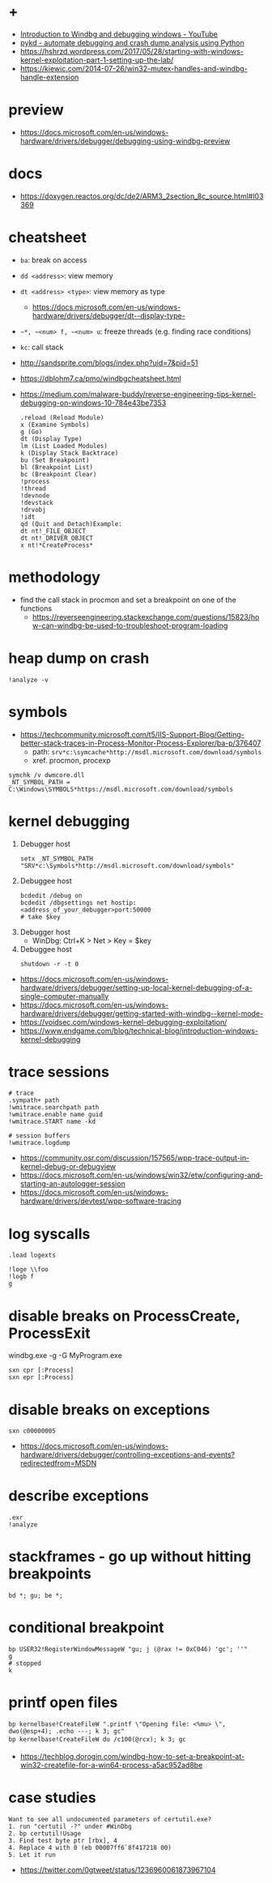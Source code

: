 # +

- [Introduction to Windbg and debugging windows \- YouTube](https://www.youtube.com/playlist?list=PLhx7-txsG6t6n_E2LgDGqgvJtCHPL7UFu)
- [pykd \- automate debugging and crash dump analysis using Python](https://githomelab.ru/pykd)
- https://hshrzd.wordpress.com/2017/05/28/starting-with-windows-kernel-exploitation-part-1-setting-up-the-lab/
- https://kiewic.com/2014-07-26/win32-mutex-handles-and-windbg-handle-extension

# preview

- https://docs.microsoft.com/en-us/windows-hardware/drivers/debugger/debugging-using-windbg-preview

# docs

- https://doxygen.reactos.org/dc/de2/ARM3_2section_8c_source.html#l03369

# cheatsheet

- `ba`: break on access
- `dd <address>`: view memory
- `dt <address> <type>`: view memory as type
    - https://docs.microsoft.com/en-us/windows-hardware/drivers/debugger/dt--display-type-
- `~*, ~<num> f, ~<num> u`: freeze threads (e.g. finding race conditions)
- `kc`: call stack

- http://sandsprite.com/blogs/index.php?uid=7&pid=51
- https://dblohm7.ca/pmo/windbgcheatsheet.html
- https://medium.com/malware-buddy/reverse-engineering-tips-kernel-debugging-on-windows-10-784e43be7353
    ```
    .reload (Reload Module)
    x (Examine Symbols)
    g (Go)
    dt (Display Type)
    lm (List Loaded Modules)
    k (Display Stack Backtrace)
    bu (Set Breakpoint)
    bl (Breakpoint List)
    bc (Breakpoint Clear)
    !process
    !thread
    !devnode
    !devstack
    !drvobj
    !idt
    qd (Quit and Detach)Example:
    dt nt!_FILE_OBJECT
    dt nt!_DRIVER_OBJECT
    x nt!*CreateProcess*
    ```

# methodology

- find the call stack in procmon and set a breakpoint on one of the functions
    - https://reverseengineering.stackexchange.com/questions/15823/how-can-windbg-be-used-to-troubleshoot-program-loading

# heap dump on crash

```
!analyze -v
```

# symbols

- https://techcommunity.microsoft.com/t5/IIS-Support-Blog/Getting-better-stack-traces-in-Process-Monitor-Process-Explorer/ba-p/376407
    - path: `srv*c:\symcache*http://msdl.microsoft.com/download/symbols`
    - xref. procmon, procexp

```
symchk /v dwmcore.dll
_NT_SYMBOL_PATH = C:\Windows\SYMBOLS*https://msdl.microsoft.com/download/symbols
```

# kernel debugging

1. Debugger host
    ```
    setx _NT_SYMBOL_PATH "SRV*c:\Symbols*http://msdl.microsoft.com/download/symbols"
    ```
2. Debuggee host
    ```
    bcdedit /debug on
    bcdedit /dbgsettings net hostip:<address_of_your_debugger>port:50000
    # take $key
    ```
3. Debugger host
    - WinDbg: Ctrl+K > Net > Key = $key
4. Debuggee host
    ```
    shutdown -r -t 0
    ```

- https://docs.microsoft.com/en-us/windows-hardware/drivers/debugger/setting-up-local-kernel-debugging-of-a-single-computer-manually
- https://docs.microsoft.com/en-us/windows-hardware/drivers/debugger/getting-started-with-windbg--kernel-mode-
- https://voidsec.com/windows-kernel-debugging-exploitation/
- https://www.endgame.com/blog/technical-blog/introduction-windows-kernel-debugging

# trace sessions

```
# trace
.sympath+ path
!wmitrace.searchpath path
!wmitrace.enable name guid
!wmitrace.START name -kd

# session buffers
!wmitrace.logdump
```

- https://community.osr.com/discussion/157565/wpp-trace-output-in-kernel-debug-or-debugview
- https://docs.microsoft.com/en-us/windows/win32/etw/configuring-and-starting-an-autologger-session
- https://docs.microsoft.com/en-us/windows-hardware/drivers/devtest/wpp-software-tracing

# log syscalls

```
.load logexts

!loge \\foo
!logb f
g
```

# disable breaks on ProcessCreate, ProcessExit

windbg.exe -g -G MyProgram.exe

```
sxn cpr [:Process] 
sxn epr [:Process]
```

# disable breaks on exceptions

```
sxn c00000005
```

- https://docs.microsoft.com/en-us/windows-hardware/drivers/debugger/controlling-exceptions-and-events?redirectedfrom=MSDN

# describe exceptions

```
.exr
!analyze
```

# stackframes - go up without hitting breakpoints

```
bd *; gu; be *;
```

# conditional breakpoint

```
bp USER32!RegisterWindowMessageW "gu; j (@rax != 0xC046) 'gc'; ''"
g
# stopped
k
```

# printf open files

```
bp kernelbase!CreateFileW ".printf \"Opening file: <%mu> \", dwo(@esp+4); .echo ---; k 3; gc"
bp kernelbase!CreateFileW du /c100(@rcx); k 3; gc
```

- https://techblog.dorogin.com/windbg-how-to-set-a-breakpoint-at-win32-createfile-for-a-win64-process-a5ac952ad8be

# case studies

```
Want to see all undocumented parameters of certutil.exe?
1. run "certutil -?" under #WinDbg
2. bp certutil!Usage
3. Find test byte ptr [rbx], 4
4. Replace 4 with 0 (eb 00007ff6`8f417218 00)
5. Let it run
```

- https://twitter.com/0gtweet/status/1236960061873967104
